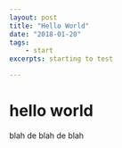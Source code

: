 ```yaml
---
layout: post
title: "Hello World"
date: "2018-01-20"
tags:
    - start
excerpts: starting to test

---
```

# hello world

blah de blah de blah
